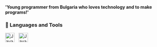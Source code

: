 **'Young programmer from Bulgaria who loves technology and to make programs!'**


### 🧰 Languages and Tools

<img align="left" alt="Java" width="30px" style="padding-right:10px;" src="https://camo.githubusercontent.com/521e78dc0d1e0a5f3925b9f52cc8c84096530ac5f51e7b2963e5a29bdc3bd486/68747470733a2f2f63646e2e6a7364656c6976722e6e65742f67682f64657669636f6e732f64657669636f6e2f69636f6e732f63706c7573706c75732f63706c7573706c75732d6c696e652e737667"/>

<img align="left" alt="Java" width="30px" style="padding-right:10px;" src="https://www.google.bg/url?sa=i&url=https%3A%2F%2Fmspoweruser.com%2Fmicrosoft-starts-deprecating-visual-basic%2F&psig=AOvVaw1UST8ugCMBqwN3MC1eRP0v&ust=1665257248298000&source=images&cd=vfe&ved=0CAkQjRxqFwoTCKCk_PPszvoCFQAAAAAdAAAAABAI(https://www.google.bg/url?sa=i&url=http%3A%2F%2Fwww.mmdtech.com%2Fvisual-basic-in-urdu1%2F&psig=AOvVaw1UST8ugCMBqwN3MC1eRP0v&ust=1665257248298000&source=images&cd=vfe&ved=0CAkQjRxqFwoTCKCk_PPszvoCFQAAAAAdAAAAABAN)](https://www.google.bg/url?sa=i&url=https%3A%2F%2Fbyspel.com%2Felementos-basicos-visual-studio-visual-basic-net%2F&psig=AOvVaw1UST8ugCMBqwN3MC1eRP0v&ust=1665257248298000&source=images&cd=vfe&ved=0CAkQjRxqFwoTCKCk_PPszvoCFQAAAAAdAAAAABAS)"/>
